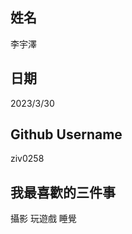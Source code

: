 姓名
----
李宇澤      

日期
----
2023/3/30

Github Username
---------------
ziv0258 

我最喜歡的三件事
---------------
攝影 玩遊戲 睡覺